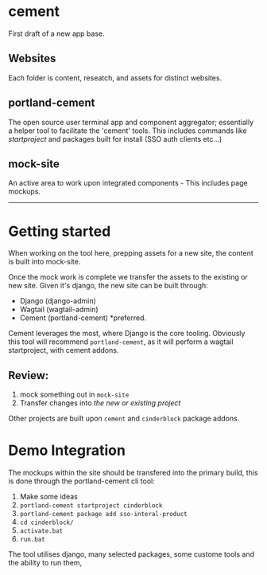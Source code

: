 # cement

First draft of a new app base.

## Websites

Each folder is content, reseatch, and assets for distinct websites.

## portland-cement

The open source user terminal app and component aggregator; essentially a helper tool to facilitate the 'cement' tools. This includes commands like _startproject_ and packages built for install (SSO auth clients etc...)

## mock-site

An active area to work upon integrated components - This includes page mockups.


---

# Getting started

When working on the tool here, prepping assets for a new site, the content is built into mock-site.

Once the mock work is complete we transfer the assets to the existing or new site.
Given it's django, the new site can be built through:

+ Django (django-admin)
+ Wagtail (wagtail-admin)
+ Cement (portland-cement) \*preferred.


Cement leverages the most, where Django is the core tooling. Obviously this tool will recommend `portland-cement`, as it will perform a wagtail startproject, with cement addons.

## Review:

1. mock something out in `mock-site`
2. Transfer changes into _the new or existing project_

Other projects are built upon `cement` and `cinderblock` package addons.

# Demo Integration

The mockups within the site should be transfered into the primary build, this is done through the portland-cement cli tool:

1. Make some ideas
2. `portland-cement startproject cinderblock`
3. `portland-cement package add sso-interal-product`
4. `cd cinderblock/`
5. `activate.bat`
6. `run.bat`

The tool utilises django, many selected packages, some custome tools and the ability to run them,



